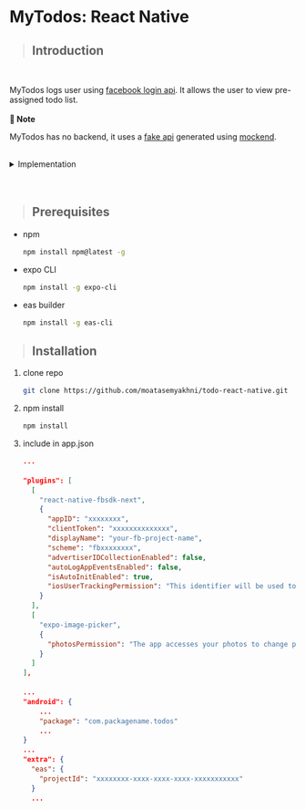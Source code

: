# MyTodos: React Native

>## Introduction
<br>

MyTodos logs user using [facebook login api](https://developers.facebook.com/docs/facebook-login/). It allows the user to view pre-assigned todo list.
<br><br>
**:loudspeaker: Note**
<br>

MyTodos has no backend, it uses a [fake api](https://my-json-server.typicode.com/moatasemyakhni/mockjson/db) generated using [mockend](https://mockend.com/).
<br><br>
<details>
    <summary> Implementation</summary> -->
| Login | Signup| Setting
| -----------------| -----| ----|
| <img src="./readme/Login.jpg" height="500" width="250" alt="RunCode" />| <img src="./readme/Signup.jpg" height="500" width="250" alt="RunCode" />|<img src="./readme/Setting.jpg" height="500" width="250" alt="RunCode" />|

| Todo List | Details
| -----------------| -----|
| <img src="./readme/Todo.jpg" height="500" width="250" alt="RunCode" />| <img src="./readme/Details.jpg" height="500" width="250" alt="RunCode" />|

</details>
<br><br>

>## Prerequisites

* npm
  ```sh
  npm install npm@latest -g
  ```
* expo CLI
   ```sh
   npm install -g expo-cli
   ```
* eas builder
    ```sh
    npm install -g eas-cli
    ```

>## Installation
1. clone repo
    ```sh
    git clone https://github.com/moatasemyakhni/todo-react-native.git
    ```
2. npm install
    ```sh
    npm install
    ```
3. include in app.json
    ```json
    ...

    "plugins": [
      [
        "react-native-fbsdk-next",
        {
          "appID": "xxxxxxxx",
          "clientToken": "xxxxxxxxxxxxxx",
          "displayName": "your-fb-project-name",
          "scheme": "fbxxxxxxxx",
          "advertiserIDCollectionEnabled": false,
          "autoLogAppEventsEnabled": false,
          "isAutoInitEnabled": true,
          "iosUserTrackingPermission": "This identifier will be used to deliver personalized ads to you."
        }
      ],
      [
        "expo-image-picker",
        {
          "photosPermission": "The app accesses your photos to change profile picture."
        }
      ]
    ],

    ...
    "android": {
        ...
        "package": "com.packagename.todos"
        ...
    }
    ...
    "extra": {
      "eas": {
        "projectId": "xxxxxxxx-xxxx-xxxx-xxxx-xxxxxxxxxxx"
      }
      ...
    ```
